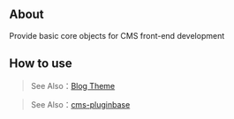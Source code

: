 ## About

Provide basic core objects for CMS front-end development

## How to use

> See Also：[Blog Theme](https://github.com/zhennann/cabloy-module-api-cms-themeblog)

> See Also：[cms-pluginbase](https://cabloy.com/articles/26a60c1c1a6b4d298fa3e2e8863a8ced.html)
